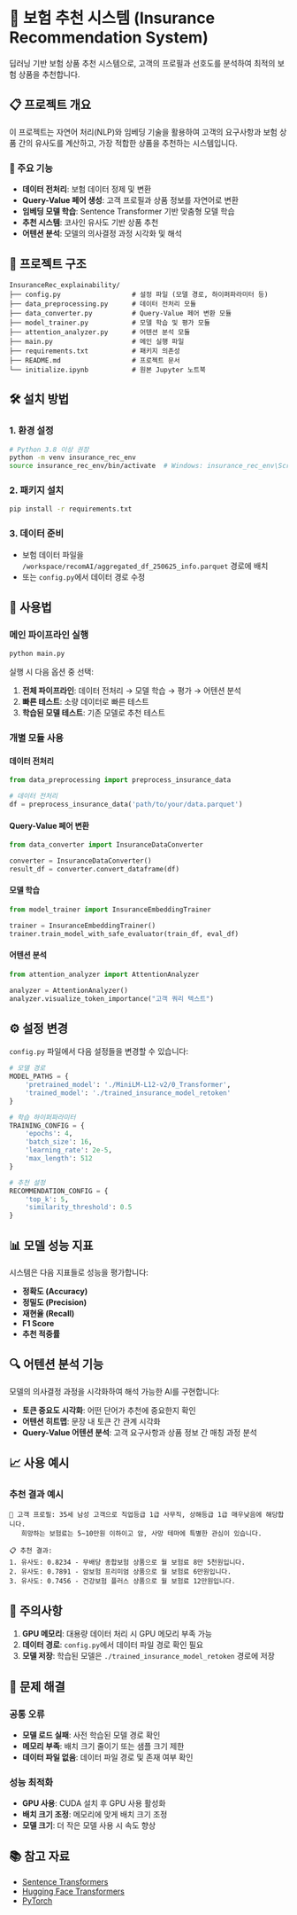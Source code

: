 # 🏥 보험 추천 시스템 (Insurance Recommendation System)

딥러닝 기반 보험 상품 추천 시스템으로, 고객의 프로필과 선호도를 분석하여 최적의 보험 상품을 추천합니다.

## 📋 프로젝트 개요

이 프로젝트는 자연어 처리(NLP)와 임베딩 기술을 활용하여 고객의 요구사항과 보험 상품 간의 유사도를 계산하고, 가장 적합한 상품을 추천하는 시스템입니다.

### 🎯 주요 기능

- **데이터 전처리**: 보험 데이터 정제 및 변환
- **Query-Value 페어 생성**: 고객 프로필과 상품 정보를 자연어로 변환
- **임베딩 모델 학습**: Sentence Transformer 기반 맞춤형 모델 학습
- **추천 시스템**: 코사인 유사도 기반 상품 추천
- **어텐션 분석**: 모델의 의사결정 과정 시각화 및 해석

## 📁 프로젝트 구조

```
InsuranceRec_explainability/
├── config.py                  # 설정 파일 (모델 경로, 하이퍼파라미터 등)
├── data_preprocessing.py      # 데이터 전처리 모듈
├── data_converter.py          # Query-Value 페어 변환 모듈
├── model_trainer.py           # 모델 학습 및 평가 모듈
├── attention_analyzer.py      # 어텐션 분석 모듈
├── main.py                    # 메인 실행 파일
├── requirements.txt           # 패키지 의존성
├── README.md                  # 프로젝트 문서
└── initialize.ipynb           # 원본 Jupyter 노트북
```

## 🛠️ 설치 방법

### 1. 환경 설정

```bash
# Python 3.8 이상 권장
python -m venv insurance_rec_env
source insurance_rec_env/bin/activate  # Windows: insurance_rec_env\Scripts\activate
```

### 2. 패키지 설치

```bash
pip install -r requirements.txt
```

### 3. 데이터 준비

- 보험 데이터 파일을 `/workspace/recomAI/aggregated_df_250625_info.parquet` 경로에 배치
- 또는 `config.py`에서 데이터 경로 수정

## 🚀 사용법

### 메인 파이프라인 실행

```bash
python main.py
```

실행 시 다음 옵션 중 선택:
1. **전체 파이프라인**: 데이터 전처리 → 모델 학습 → 평가 → 어텐션 분석
2. **빠른 테스트**: 소량 데이터로 빠른 테스트
3. **학습된 모델 테스트**: 기존 모델로 추천 테스트

### 개별 모듈 사용

#### 데이터 전처리
```python
from data_preprocessing import preprocess_insurance_data

# 데이터 전처리
df = preprocess_insurance_data('path/to/your/data.parquet')
```

#### Query-Value 페어 변환
```python
from data_converter import InsuranceDataConverter

converter = InsuranceDataConverter()
result_df = converter.convert_dataframe(df)
```

#### 모델 학습
```python
from model_trainer import InsuranceEmbeddingTrainer

trainer = InsuranceEmbeddingTrainer()
trainer.train_model_with_safe_evaluator(train_df, eval_df)
```

#### 어텐션 분석
```python
from attention_analyzer import AttentionAnalyzer

analyzer = AttentionAnalyzer()
analyzer.visualize_token_importance("고객 쿼리 텍스트")
```

## ⚙️ 설정 변경

`config.py` 파일에서 다음 설정들을 변경할 수 있습니다:

```python
# 모델 경로
MODEL_PATHS = {
    'pretrained_model': './MiniLM-L12-v2/0_Transformer',
    'trained_model': './trained_insurance_model_retoken'
}

# 학습 하이퍼파라미터
TRAINING_CONFIG = {
    'epochs': 4,
    'batch_size': 16,
    'learning_rate': 2e-5,
    'max_length': 512
}

# 추천 설정
RECOMMENDATION_CONFIG = {
    'top_k': 5,
    'similarity_threshold': 0.5
}
```

## 📊 모델 성능 지표

시스템은 다음 지표들로 성능을 평가합니다:
- **정확도 (Accuracy)**
- **정밀도 (Precision)**
- **재현율 (Recall)**
- **F1 Score**
- **추천 적중률**

## 🔍 어텐션 분석 기능

모델의 의사결정 과정을 시각화하여 해석 가능한 AI를 구현합니다:

- **토큰 중요도 시각화**: 어떤 단어가 추천에 중요한지 확인
- **어텐션 히트맵**: 문장 내 토큰 간 관계 시각화
- **Query-Value 어텐션 분석**: 고객 요구사항과 상품 정보 간 매칭 과정 분석

## 📈 사용 예시

### 추천 결과 예시

```
👤 고객 프로필: 35세 남성 고객으로 직업등급 1급 사무직, 상해등급 1급 매우낮음에 해당합니다. 
   희망하는 보험료는 5~10만원 이하이고 암, 사망 테마에 특별한 관심이 있습니다.

📋 추천 결과:
1. 유사도: 0.8234 - 무배당 종합보험 상품으로 월 보험료 8만 5천원입니다.
2. 유사도: 0.7891 - 암보험 프리미엄 상품으로 월 보험료 6만원입니다.
3. 유사도: 0.7456 - 건강보험 플러스 상품으로 월 보험료 12만원입니다.
```

## 🚨 주의사항

1. **GPU 메모리**: 대용량 데이터 처리 시 GPU 메모리 부족 가능
2. **데이터 경로**: `config.py`에서 데이터 파일 경로 확인 필요
3. **모델 저장**: 학습된 모델은 `./trained_insurance_model_retoken` 경로에 저장

## 🔧 문제 해결

### 공통 오류
- **모델 로드 실패**: 사전 학습된 모델 경로 확인
- **메모리 부족**: 배치 크기 줄이기 또는 샘플 크기 제한
- **데이터 파일 없음**: 데이터 파일 경로 및 존재 여부 확인

### 성능 최적화
- **GPU 사용**: CUDA 설치 후 GPU 사용 활성화
- **배치 크기 조정**: 메모리에 맞게 배치 크기 조정
- **모델 크기**: 더 작은 모델 사용 시 속도 향상

## 📚 참고 자료

- [Sentence Transformers](https://www.sbert.net/)
- [Hugging Face Transformers](https://huggingface.co/transformers/)
- [PyTorch](https://pytorch.org/)

